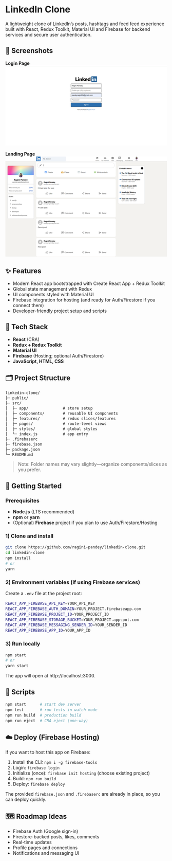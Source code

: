 # LinkedIn Clone

A lightweight clone of LinkedIn’s posts, hashtags and feed feed experience built with React, Redux Toolkit, Material UI and Firebase for backend services and secure user authentication.

## 📸 Screenshots
**Login Page**  
![Login Page](https://github.com/ragini-pandey/linkedin-clone/blob/master/public/login.png)  

**Landing Page**  
![Landing Page](https://github.com/ragini-pandey/linkedin-clone/blob/master/public/landing.png)  

## ✨ Features
- Modern React app bootstrapped with Create React App + Redux Toolkit
- Global state management with Redux
- UI components styled with Material UI
- Firebase integration for hosting (and ready for Auth/Firestore if you connect them)
- Developer-friendly project setup and scripts

## 🧰 Tech Stack
- **React** (CRA)
- **Redux + Redux Toolkit**
- **Material UI**
- **Firebase** (Hosting; optional Auth/Firestore)
- **JavaScript, HTML, CSS**

## 🗂️ Project Structure
```
linkedin-clone/
├─ public/
├─ src/
│  ├─ app/               # store setup
│  ├─ components/        # reusable UI components
│  ├─ features/          # redux slices/features
│  ├─ pages/             # route-level views
│  ├─ styles/            # global styles
│  └─ index.js           # app entry
├─ .firebaserc
├─ firebase.json
├─ package.json
└─ README.md
```
> Note: Folder names may vary slightly—organize components/slices as you prefer.

## 🔧 Getting Started

### Prerequisites
- **Node.js** (LTS recommended)
- **npm** or **yarn**
- (Optional) **Firebase** project if you plan to use Auth/Firestore/Hosting

### 1) Clone and install
```bash
git clone https://github.com/ragini-pandey/linkedin-clone.git
cd linkedin-clone
npm install
# or
yarn
```

### 2) Environment variables (if using Firebase services)
Create a `.env` file at the project root:
```bash
REACT_APP_FIREBASE_API_KEY=YOUR_API_KEY
REACT_APP_FIREBASE_AUTH_DOMAIN=YOUR_PROJECT.firebaseapp.com
REACT_APP_FIREBASE_PROJECT_ID=YOUR_PROJECT_ID
REACT_APP_FIREBASE_STORAGE_BUCKET=YOUR_PROJECT.appspot.com
REACT_APP_FIREBASE_MESSAGING_SENDER_ID=YOUR_SENDER_ID
REACT_APP_FIREBASE_APP_ID=YOUR_APP_ID
```

### 3) Run locally
```bash
npm start
# or
yarn start
```
The app will open at http://localhost:3000.

## 🧪 Scripts
```bash
npm start      # start dev server
npm test       # run tests in watch mode
npm run build  # production build
npm run eject  # CRA eject (one-way)
```

## ☁️ Deploy (Firebase Hosting)
If you want to host this app on Firebase:
1. Install the CLI: `npm i -g firebase-tools`
2. Login: `firebase login`
3. Initialize (once): `firebase init hosting` (choose existing project)
4. Build: `npm run build`
5. Deploy: `firebase deploy`

The provided `firebase.json` and `.firebaserc` are already in place, so you can deploy quickly.

## 🗺️ Roadmap Ideas
- Firebase Auth (Google sign-in)
- Firestore-backed posts, likes, comments
- Real-time updates
- Profile pages and connections
- Notifications and messaging UI
